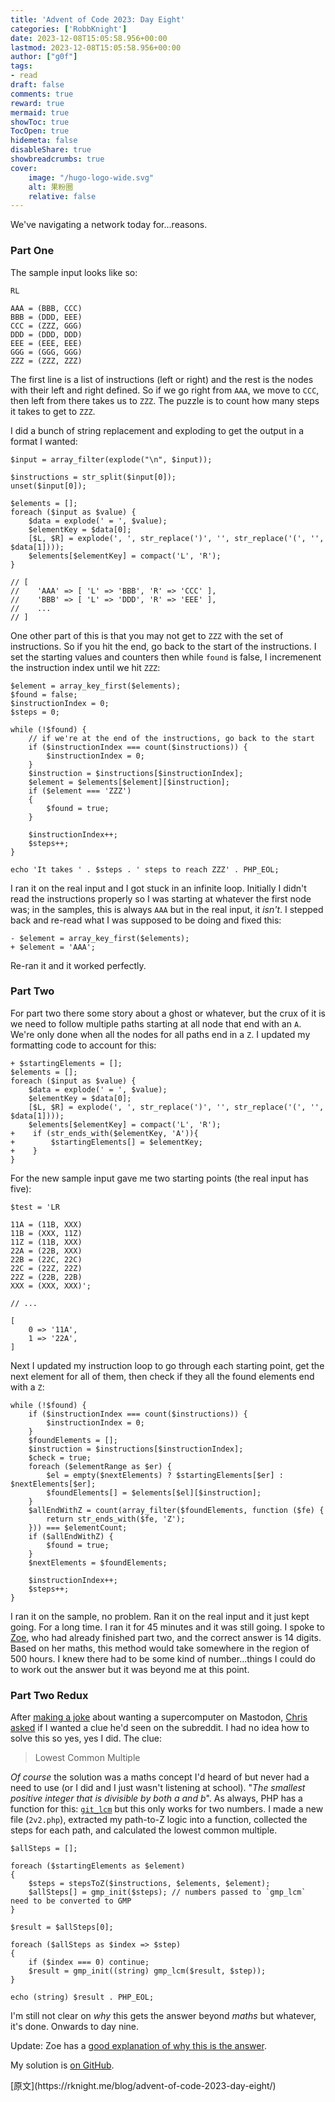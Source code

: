 ```yaml
---
title: 'Advent of Code 2023: Day Eight'
categories: ['RobbKnight']
date: 2023-12-08T15:05:58.956+00:00
lastmod: 2023-12-08T15:05:58.956+00:00
author: ["g0f"]
tags:
- read
draft: false 
comments: true
reward: true 
mermaid: true 
showToc: true 
TocOpen: true 
hidemeta: false 
disableShare: true 
showbreadcrumbs: true 
cover:
    image: "/hugo-logo-wide.svg"
    alt: 果粉圈
    relative: false
---
```


<div>

<p>We've navigating a network today for...reasons.</p>
<h3>Part One</h3>
<p>The sample input looks like so:</p>
<pre class="language-text"><code class="language-text">RL<br/><br/>AAA = (BBB, CCC)<br/>BBB = (DDD, EEE)<br/>CCC = (ZZZ, GGG)<br/>DDD = (DDD, DDD)<br/>EEE = (EEE, EEE)<br/>GGG = (GGG, GGG)<br/>ZZZ = (ZZZ, ZZZ)</code></pre>
<p>The first line is a list of instructions (left or right) and the rest is the nodes with their left and right defined. So if we go right from <code>AAA</code>, we move to <code>CCC</code>, then left from there takes us to <code>ZZZ</code>. The puzzle is to count how many steps it takes to get to <code>ZZZ</code>.</p>
<p>I did a bunch of string replacement and exploding to get the output in a format I wanted:</p>
<pre class="language-php"><code class="language-php"><span class="token variable">$input</span> <span class="token operator">=</span> <span class="token function">array_filter</span><span class="token punctuation">(</span><span class="token function">explode</span><span class="token punctuation">(</span><span class="token string double-quoted-string">"\n"</span><span class="token punctuation">,</span> <span class="token variable">$input</span><span class="token punctuation">)</span><span class="token punctuation">)</span><span class="token punctuation">;</span><br/><br/><span class="token variable">$instructions</span> <span class="token operator">=</span> <span class="token function">str_split</span><span class="token punctuation">(</span><span class="token variable">$input</span><span class="token punctuation">[</span><span class="token number">0</span><span class="token punctuation">]</span><span class="token punctuation">)</span><span class="token punctuation">;</span><br/><span class="token keyword">unset</span><span class="token punctuation">(</span><span class="token variable">$input</span><span class="token punctuation">[</span><span class="token number">0</span><span class="token punctuation">]</span><span class="token punctuation">)</span><span class="token punctuation">;</span><br/><br/><span class="token variable">$elements</span> <span class="token operator">=</span> <span class="token punctuation">[</span><span class="token punctuation">]</span><span class="token punctuation">;</span><br/><span class="token keyword">foreach</span> <span class="token punctuation">(</span><span class="token variable">$input</span> <span class="token keyword">as</span> <span class="token variable">$value</span><span class="token punctuation">)</span> <span class="token punctuation">&#123;</span><br/>    <span class="token variable">$data</span> <span class="token operator">=</span> <span class="token function">explode</span><span class="token punctuation">(</span><span class="token string single-quoted-string">' = '</span><span class="token punctuation">,</span> <span class="token variable">$value</span><span class="token punctuation">)</span><span class="token punctuation">;</span><br/>    <span class="token variable">$elementKey</span> <span class="token operator">=</span> <span class="token variable">$data</span><span class="token punctuation">[</span><span class="token number">0</span><span class="token punctuation">]</span><span class="token punctuation">;</span><br/>    <span class="token punctuation">[</span><span class="token variable">$L</span><span class="token punctuation">,</span> <span class="token variable">$R</span><span class="token punctuation">]</span> <span class="token operator">=</span> <span class="token function">explode</span><span class="token punctuation">(</span><span class="token string single-quoted-string">', '</span><span class="token punctuation">,</span> <span class="token function">str_replace</span><span class="token punctuation">(</span><span class="token string single-quoted-string">')'</span><span class="token punctuation">,</span> <span class="token string single-quoted-string">''</span><span class="token punctuation">,</span> <span class="token function">str_replace</span><span class="token punctuation">(</span><span class="token string single-quoted-string">'('</span><span class="token punctuation">,</span> <span class="token string single-quoted-string">''</span><span class="token punctuation">,</span> <span class="token variable">$data</span><span class="token punctuation">[</span><span class="token number">1</span><span class="token punctuation">]</span><span class="token punctuation">)</span><span class="token punctuation">)</span><span class="token punctuation">)</span><span class="token punctuation">;</span><br/>    <span class="token variable">$elements</span><span class="token punctuation">[</span><span class="token variable">$elementKey</span><span class="token punctuation">]</span> <span class="token operator">=</span> <span class="token function">compact</span><span class="token punctuation">(</span><span class="token string single-quoted-string">'L'</span><span class="token punctuation">,</span> <span class="token string single-quoted-string">'R'</span><span class="token punctuation">)</span><span class="token punctuation">;</span><br/><span class="token punctuation">&#125;</span><br/><br/><span class="token comment">// [</span><br/><span class="token comment">//    'AAA' =&gt; [ 'L' =&gt; 'BBB', 'R' =&gt; 'CCC' ],</span><br/><span class="token comment">//    'BBB' =&gt; [ 'L' =&gt; 'DDD', 'R' =&gt; 'EEE' ],</span><br/><span class="token comment">//    ...</span><br/><span class="token comment">// ]</span></code></pre>
<p>One other part of this is that you may not get to <code>ZZZ</code> with the set of instructions. So if you hit the end, go back to the start of the instructions. I set the starting values and counters then while <code>found</code> is false, I incremenent the instruction index until we hit <code>ZZZ</code>:</p>
<pre class="language-php"><code class="language-php"><span class="token variable">$element</span> <span class="token operator">=</span> <span class="token function">array_key_first</span><span class="token punctuation">(</span><span class="token variable">$elements</span><span class="token punctuation">)</span><span class="token punctuation">;</span><br/><span class="token variable">$found</span> <span class="token operator">=</span> <span class="token constant boolean">false</span><span class="token punctuation">;</span><br/><span class="token variable">$instructionIndex</span> <span class="token operator">=</span> <span class="token number">0</span><span class="token punctuation">;</span><br/><span class="token variable">$steps</span> <span class="token operator">=</span> <span class="token number">0</span><span class="token punctuation">;</span><br/><br/><span class="token keyword">while</span> <span class="token punctuation">(</span><span class="token operator">!</span><span class="token variable">$found</span><span class="token punctuation">)</span> <span class="token punctuation">&#123;</span><br/>    <span class="token comment">// if we're at the end of the instructions, go back to the start</span><br/>    <span class="token keyword">if</span> <span class="token punctuation">(</span><span class="token variable">$instructionIndex</span> <span class="token operator">===</span> <span class="token function">count</span><span class="token punctuation">(</span><span class="token variable">$instructions</span><span class="token punctuation">)</span><span class="token punctuation">)</span> <span class="token punctuation">&#123;</span><br/>        <span class="token variable">$instructionIndex</span> <span class="token operator">=</span> <span class="token number">0</span><span class="token punctuation">;</span><br/>    <span class="token punctuation">&#125;</span><br/>    <span class="token variable">$instruction</span> <span class="token operator">=</span> <span class="token variable">$instructions</span><span class="token punctuation">[</span><span class="token variable">$instructionIndex</span><span class="token punctuation">]</span><span class="token punctuation">;</span><br/>    <span class="token variable">$element</span> <span class="token operator">=</span> <span class="token variable">$elements</span><span class="token punctuation">[</span><span class="token variable">$element</span><span class="token punctuation">]</span><span class="token punctuation">[</span><span class="token variable">$instruction</span><span class="token punctuation">]</span><span class="token punctuation">;</span><br/>    <span class="token keyword">if</span> <span class="token punctuation">(</span><span class="token variable">$element</span> <span class="token operator">===</span> <span class="token string single-quoted-string">'ZZZ'</span><span class="token punctuation">)</span><br/>    <span class="token punctuation">&#123;</span><br/>        <span class="token variable">$found</span> <span class="token operator">=</span> <span class="token constant boolean">true</span><span class="token punctuation">;</span><br/>    <span class="token punctuation">&#125;</span><br/><br/>    <span class="token variable">$instructionIndex</span><span class="token operator">++</span><span class="token punctuation">;</span><br/>    <span class="token variable">$steps</span><span class="token operator">++</span><span class="token punctuation">;</span><br/><span class="token punctuation">&#125;</span><br/><br/><span class="token keyword">echo</span> <span class="token string single-quoted-string">'It takes '</span> <span class="token operator">.</span> <span class="token variable">$steps</span> <span class="token operator">.</span> <span class="token string single-quoted-string">' steps to reach ZZZ'</span> <span class="token operator">.</span> <span class="token constant">PHP_EOL</span><span class="token punctuation">;</span></code></pre>
<p>I ran it on the real input and I got stuck in an infinite loop. Initially I didn't read the instructions properly so I was starting at whatever the first node was; in the samples, this is always <code>AAA</code> but in the real input, it <em>isn't</em>. I stepped back and re-read what I was supposed to be doing and fixed this:</p>
<pre class="language-diff"><code class="language-diff"><span class="token deleted-sign deleted"><span class="token prefix deleted">-</span><span class="token line"> $element = array_key_first($elements);<br/></span></span><span class="token inserted-sign inserted"><span class="token prefix inserted">+</span><span class="token line"> $element = 'AAA';</span></span></code></pre>
<p>Re-ran it and it worked perfectly.</p>
<h3>Part Two</h3>
<p>For part two there some story about a ghost or whatever, but the crux of it is we need to follow multiple paths starting at all node that end with an <code>A</code>. We're only done when all the nodes for all paths end in a <code>Z</code>. I updated my formatting code to account for this:</p>
<pre class="language-diff"><code class="language-diff"><span class="token inserted-sign inserted"><span class="token prefix inserted">+</span><span class="token line"> $startingElements = [];<br/></span></span>$elements = [];<br/>foreach ($input as $value) &#123;<br/><span class="token unchanged"><span class="token prefix unchanged"> </span><span class="token line">   $data = explode(' = ', $value);<br/></span><span class="token prefix unchanged"> </span><span class="token line">   $elementKey = $data[0];<br/></span><span class="token prefix unchanged"> </span><span class="token line">   [$L, $R] = explode(', ', str_replace(')', '', str_replace('(', '', $data[1])));<br/></span><span class="token prefix unchanged"> </span><span class="token line">   $elements[$elementKey] = compact('L', 'R');<br/></span></span><span class="token inserted-sign inserted"><span class="token prefix inserted">+</span><span class="token line">    if (str_ends_with($elementKey, 'A'))&#123;<br/></span><span class="token prefix inserted">+</span><span class="token line">        $startingElements[] = $elementKey;<br/></span><span class="token prefix inserted">+</span><span class="token line">    &#125;<br/></span></span>&#125;</code></pre>
<p>For the new sample input gave me two starting points (the real input has five):</p>
<pre class="language-php"><code class="language-php"><span class="token variable">$test</span> <span class="token operator">=</span> <span class="token string single-quoted-string">'LR<br/><br/>11A = (11B, XXX)<br/>11B = (XXX, 11Z)<br/>11Z = (11B, XXX)<br/>22A = (22B, XXX)<br/>22B = (22C, 22C)<br/>22C = (22Z, 22Z)<br/>22Z = (22B, 22B)<br/>XXX = (XXX, XXX)'</span><span class="token punctuation">;</span><br/><br/><span class="token comment">// ...</span><br/><br/><span class="token punctuation">[</span><br/>    <span class="token number">0</span> <span class="token operator">=&gt;</span> <span class="token string single-quoted-string">'11A'</span><span class="token punctuation">,</span><br/>    <span class="token number">1</span> <span class="token operator">=&gt;</span> <span class="token string single-quoted-string">'22A'</span><span class="token punctuation">,</span><br/><span class="token punctuation">]</span></code></pre>
<p>Next I updated my instruction loop to go through each starting point, get the next element for all of them, then check if they all the found elements end with a <code>Z</code>:</p>
<pre class="language-php"><code class="language-php"><span class="token keyword">while</span> <span class="token punctuation">(</span><span class="token operator">!</span><span class="token variable">$found</span><span class="token punctuation">)</span> <span class="token punctuation">&#123;</span><br/>    <span class="token keyword">if</span> <span class="token punctuation">(</span><span class="token variable">$instructionIndex</span> <span class="token operator">===</span> <span class="token function">count</span><span class="token punctuation">(</span><span class="token variable">$instructions</span><span class="token punctuation">)</span><span class="token punctuation">)</span> <span class="token punctuation">&#123;</span><br/>        <span class="token variable">$instructionIndex</span> <span class="token operator">=</span> <span class="token number">0</span><span class="token punctuation">;</span><br/>    <span class="token punctuation">&#125;</span><br/>    <span class="token variable">$foundElements</span> <span class="token operator">=</span> <span class="token punctuation">[</span><span class="token punctuation">]</span><span class="token punctuation">;</span><br/>    <span class="token variable">$instruction</span> <span class="token operator">=</span> <span class="token variable">$instructions</span><span class="token punctuation">[</span><span class="token variable">$instructionIndex</span><span class="token punctuation">]</span><span class="token punctuation">;</span><br/>    <span class="token variable">$check</span> <span class="token operator">=</span> <span class="token constant boolean">true</span><span class="token punctuation">;</span><br/>    <span class="token keyword">foreach</span> <span class="token punctuation">(</span><span class="token variable">$elementRange</span> <span class="token keyword">as</span> <span class="token variable">$er</span><span class="token punctuation">)</span> <span class="token punctuation">&#123;</span><br/>        <span class="token variable">$el</span> <span class="token operator">=</span> <span class="token keyword">empty</span><span class="token punctuation">(</span><span class="token variable">$nextElements</span><span class="token punctuation">)</span> <span class="token operator">?</span> <span class="token variable">$startingElements</span><span class="token punctuation">[</span><span class="token variable">$er</span><span class="token punctuation">]</span> <span class="token punctuation">:</span> <span class="token variable">$nextElements</span><span class="token punctuation">[</span><span class="token variable">$er</span><span class="token punctuation">]</span><span class="token punctuation">;</span><br/>        <span class="token variable">$foundElements</span><span class="token punctuation">[</span><span class="token punctuation">]</span> <span class="token operator">=</span> <span class="token variable">$elements</span><span class="token punctuation">[</span><span class="token variable">$el</span><span class="token punctuation">]</span><span class="token punctuation">[</span><span class="token variable">$instruction</span><span class="token punctuation">]</span><span class="token punctuation">;</span><br/>    <span class="token punctuation">&#125;</span><br/>    <span class="token variable">$allEndWithZ</span> <span class="token operator">=</span> <span class="token function">count</span><span class="token punctuation">(</span><span class="token function">array_filter</span><span class="token punctuation">(</span><span class="token variable">$foundElements</span><span class="token punctuation">,</span> <span class="token keyword">function</span> <span class="token punctuation">(</span><span class="token variable">$fe</span><span class="token punctuation">)</span> <span class="token punctuation">&#123;</span><br/>        <span class="token keyword">return</span> <span class="token function">str_ends_with</span><span class="token punctuation">(</span><span class="token variable">$fe</span><span class="token punctuation">,</span> <span class="token string single-quoted-string">'Z'</span><span class="token punctuation">)</span><span class="token punctuation">;</span><br/>    <span class="token punctuation">&#125;</span><span class="token punctuation">)</span><span class="token punctuation">)</span> <span class="token operator">===</span> <span class="token variable">$elementCount</span><span class="token punctuation">;</span><br/>    <span class="token keyword">if</span> <span class="token punctuation">(</span><span class="token variable">$allEndWithZ</span><span class="token punctuation">)</span> <span class="token punctuation">&#123;</span><br/>        <span class="token variable">$found</span> <span class="token operator">=</span> <span class="token constant boolean">true</span><span class="token punctuation">;</span><br/>    <span class="token punctuation">&#125;</span><br/>    <span class="token variable">$nextElements</span> <span class="token operator">=</span> <span class="token variable">$foundElements</span><span class="token punctuation">;</span><br/><br/>    <span class="token variable">$instructionIndex</span><span class="token operator">++</span><span class="token punctuation">;</span><br/>    <span class="token variable">$steps</span><span class="token operator">++</span><span class="token punctuation">;</span><br/><span class="token punctuation">&#125;</span></code></pre>
<p>I ran it on the sample, no problem. Ran it on the real input and it just kept going. For a long time. I ran it for 45 minutes and it was still going. I spoke to <a href="https://zoeaubert.me">Zoe</a>, who had already finished part two, and the correct answer is 14 digits. Based on her maths, this method would take somewhere in the region of 500 hours. I knew there had to be some kind of number...things I could do to work out the answer but it was beyond me at this point.</p>
<h3>Part Two Redux</h3>
<p>After <a href="https://social.lol/@robb/111545115167242100">making a joke</a> about wanting a supercomputer on Mastodon, <a href="https://fosstodon.org/@chrishannah/111545160939769663">Chris asked</a> if I wanted a clue he'd seen on the subreddit. I had no idea how to solve this so yes, yes I did. The clue:</p>
<blockquote>
<p>Lowest Common Multiple</p>
</blockquote>
<p><em>Of course</em> the solution was a maths concept I'd heard of but never had a need to use (or I did and I just wasn't listening at school). "<em>The smallest positive integer that is divisible by both a and b</em>". As always, PHP has a function for this: <a href="https://www.php.net/manual/en/function.gmp-lcm.php"><code>git_lcm</code></a> but this only works for two numbers. I made a new file (<code>2v2.php</code>), extracted my path-to-Z logic into a function, collected the steps for each path, and calculated the lowest common multiple.</p>
<pre class="language-php"><code class="language-php"><span class="token variable">$allSteps</span> <span class="token operator">=</span> <span class="token punctuation">[</span><span class="token punctuation">]</span><span class="token punctuation">;</span><br/><br/><span class="token keyword">foreach</span> <span class="token punctuation">(</span><span class="token variable">$startingElements</span> <span class="token keyword">as</span> <span class="token variable">$element</span><span class="token punctuation">)</span><br/><span class="token punctuation">&#123;</span><br/>    <span class="token variable">$steps</span> <span class="token operator">=</span> <span class="token function">stepsToZ</span><span class="token punctuation">(</span><span class="token variable">$instructions</span><span class="token punctuation">,</span> <span class="token variable">$elements</span><span class="token punctuation">,</span> <span class="token variable">$element</span><span class="token punctuation">)</span><span class="token punctuation">;</span><br/>    <span class="token variable">$allSteps</span><span class="token punctuation">[</span><span class="token punctuation">]</span> <span class="token operator">=</span> <span class="token function">gmp_init</span><span class="token punctuation">(</span><span class="token variable">$steps</span><span class="token punctuation">)</span><span class="token punctuation">;</span> <span class="token comment">// numbers passed to `gmp_lcm` need to be converted to GMP</span><br/><span class="token punctuation">&#125;</span><br/><br/><span class="token variable">$result</span> <span class="token operator">=</span> <span class="token variable">$allSteps</span><span class="token punctuation">[</span><span class="token number">0</span><span class="token punctuation">]</span><span class="token punctuation">;</span><br/><br/><span class="token keyword">foreach</span> <span class="token punctuation">(</span><span class="token variable">$allSteps</span> <span class="token keyword">as</span> <span class="token variable">$index</span> <span class="token operator">=&gt;</span> <span class="token variable">$step</span><span class="token punctuation">)</span><br/><span class="token punctuation">&#123;</span><br/>    <span class="token keyword">if</span> <span class="token punctuation">(</span><span class="token variable">$index</span> <span class="token operator">===</span> <span class="token number">0</span><span class="token punctuation">)</span> <span class="token keyword">continue</span><span class="token punctuation">;</span><br/>    <span class="token variable">$result</span> <span class="token operator">=</span> <span class="token function">gmp_init</span><span class="token punctuation">(</span><span class="token punctuation">(</span><span class="token keyword type-casting">string</span><span class="token punctuation">)</span> <span class="token function">gmp_lcm</span><span class="token punctuation">(</span><span class="token variable">$result</span><span class="token punctuation">,</span> <span class="token variable">$step</span><span class="token punctuation">)</span><span class="token punctuation">)</span><span class="token punctuation">;</span><br/><span class="token punctuation">&#125;</span><br/><br/><span class="token keyword">echo</span> <span class="token punctuation">(</span><span class="token keyword type-casting">string</span><span class="token punctuation">)</span> <span class="token variable">$result</span> <span class="token operator">.</span> <span class="token constant">PHP_EOL</span><span class="token punctuation">;</span></code></pre>
<p>I'm still not clear on <em>why</em> this gets the answer beyond <em>maths</em> but whatever, it's done. Onwards to day nine.</p>
<p>Update: Zoe has a <a href="https://zoeaubert.me/blog/advent-of-code-2023-day-08/">good explanation of why this is the answer</a>.</p>
<p>My solution is <a href="https://github.com/rknightuk/adventofcode/tree/main/2023/08">on GitHub</a>.</p>

</div>

<div>
[原文](https://rknight.me/blog/advent-of-code-2023-day-eight/)
</div>

